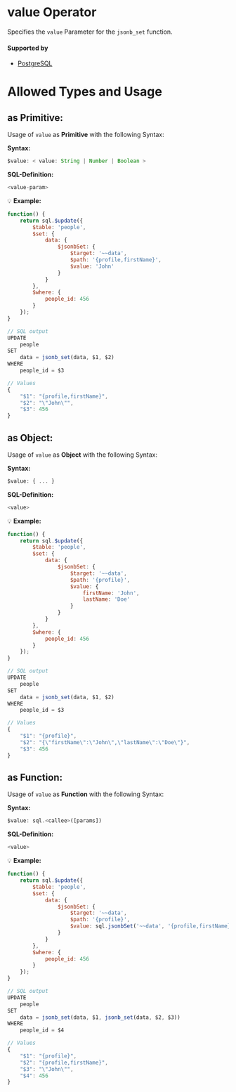 # value Operator
Specifies the `value` Parameter for the `jsonb_set` function.

#### Supported by
- [PostgreSQL](https://www.postgresql.org/docs/9.5/static/functions-json.html#FUNCTIONS-JSON-PROCESSING-TABLE)

# Allowed Types and Usage

## as Primitive:

Usage of `value` as **Primitive** with the following Syntax:

**Syntax:**

```javascript
$value: < value: String | Number | Boolean >
```

**SQL-Definition:**
```javascript
<value-param>
```

:bulb: **Example:**
```javascript
function() {
    return sql.$update({
        $table: 'people',
        $set: {
            data: {
                $jsonbSet: {
                    $target: '~~data',
                    $path: '{profile,firstName}',
                    $value: 'John'
                }
            }
        },
        $where: {
            people_id: 456
        }
    });
}

// SQL output
UPDATE
    people
SET
    data = jsonb_set(data, $1, $2)
WHERE
    people_id = $3

// Values
{
    "$1": "{profile,firstName}",
    "$2": "\"John\"",
    "$3": 456
}
```

## as Object:

Usage of `value` as **Object** with the following Syntax:

**Syntax:**

```javascript
$value: { ... }
```

**SQL-Definition:**
```javascript
<value>
```

:bulb: **Example:**
```javascript
function() {
    return sql.$update({
        $table: 'people',
        $set: {
            data: {
                $jsonbSet: {
                    $target: '~~data',
                    $path: '{profile}',
                    $value: {
                        firstName: 'John',
                        lastName: 'Doe'
                    }
                }
            }
        },
        $where: {
            people_id: 456
        }
    });
}

// SQL output
UPDATE
    people
SET
    data = jsonb_set(data, $1, $2)
WHERE
    people_id = $3

// Values
{
    "$1": "{profile}",
    "$2": "{\"firstName\":\"John\",\"lastName\":\"Doe\"}",
    "$3": 456
}
```

## as Function:

Usage of `value` as **Function** with the following Syntax:

**Syntax:**

```javascript
$value: sql.<callee>([params])
```

**SQL-Definition:**
```javascript
<value>
```

:bulb: **Example:**
```javascript
function() {
    return sql.$update({
        $table: 'people',
        $set: {
            data: {
                $jsonbSet: {
                    $target: '~~data',
                    $path: '{profile}',
                    $value: sql.jsonbSet('~~data', '{profile,firstName}', 'John')
                }
            }
        },
        $where: {
            people_id: 456
        }
    });
}

// SQL output
UPDATE
    people
SET
    data = jsonb_set(data, $1, jsonb_set(data, $2, $3))
WHERE
    people_id = $4

// Values
{
    "$1": "{profile}",
    "$2": "{profile,firstName}",
    "$3": "\"John\"",
    "$4": 456
}
```

